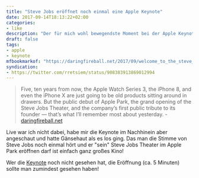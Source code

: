 ```yaml
---
title: "Steve Jobs eröffnet noch einmal eine Apple Keynote"
date: 2017-09-14T18:13:22+02:00
categories:
- like
description: "Der für mich wohl bewegendste Moment bei der Apple Keynote am Dienstag"
draft: false
tags:
- apple
- keynote
mfbookmarkof: "https://daringfireball.net/2017/09/welcome_to_the_steve_jobs_theater"
syndication:
- https://twitter.com/rretsiem/status/908383913869012994
---
```




> Five, ten years from now, the Apple Watch Series 3, the iPhone 8, and even the iPhone X are just going to be old products sitting around in drawers. But the public debut of Apple Park, the grand opening of the Steve Jobs Theater, and the company’s first public tribute to its founder — that’s what I’ll remember most about yesterday. - [daringfireball.net](https://daringfireball.net/2017/09/welcome_to_the_steve_jobs_theater)

Live war ich nicht dabei, habe mir die Keynote im Nachhinein aber angeschaut und hatte Gänsehaut als es los ging. Das man die Stimme von Steve Jobs noch einmal hört und er "sein" Steve Jobs Theater im Apple Park eröffnen darf ist einfach ganz großes Kino!

Wer die [Keynote](https://www.apple.com/apple-events/september-2017/) noch nicht gesehen hat, die Eröffnung (ca. 5 Minuten) sollte man zumindest gesehen haben!
